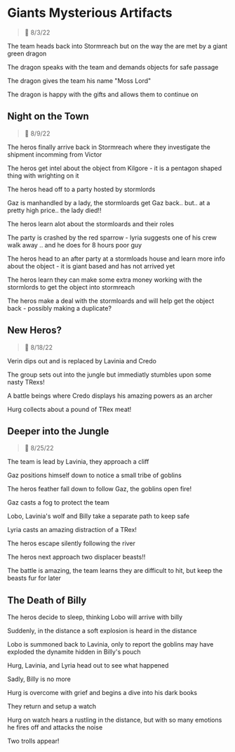 # Giants Mysterious Artifacts

> :calendar: 8/3/22

The team heads back into Stormreach but on the way the are met by a giant green dragon 

The dragon speaks with the team and demands objects for safe passage

The dragon gives the team his name "Moss Lord"

The dragon is happy with the gifts and allows them to continue on 

## Night on the Town
	
> :calendar: 8/9/22

The heros finally arrive back in Stormreach where they investigate the shipment incomming from Victor

The heros get intel about the object from Kilgore - it is a pentagon shaped thing with wrighting on it 

The heros head off to a party hosted by stormlords

Gaz is manhandled by a lady, the stormloards get Gaz back.. but.. at a pretty high price.. the lady died!!

The heros learn alot about the stormloards and their roles

The party is crashed by the red sparrow - lyria suggests one of his crew walk away .. and he does for 8 hours poor guy

The heros head to an after party at a stormloads house and learn more info about the object - it is giant based and has not arrived yet

The heros learn they can make some extra money working with the stormlords to get the object into stormreach

The heros make a deal with the stormloards and will help get the object back - possibly making a duplicate?

## New Heros?

> :calendar: 8/18/22

Verin dips out and is replaced by Lavinia and Credo

The group sets out into the jungle but immediatly stumbles upon some nasty TRexs!

A battle beings where Credo displays his amazing powers as an archer 

Hurg collects about a pound of TRex meat!

## Deeper into the Jungle 

> :calendar: 8/25/22

The team is lead by Lavinia, they approach a cliff

Gaz positions himself down to notice a small tribe of goblins

The heros feather fall down to follow Gaz, the goblins open fire!

Gaz casts a fog to protect the team 

Lobo, Lavinia's wolf and Billy take a separate path to keep safe

Lyria casts an amazing distraction of a TRex!

The heros escape silently following the river

The heros next approach two displacer beasts!!

The battle is amazing, the team learns they are difficult to hit, but keep the beasts fur for later


## The Death of Billy

The heros decide to sleep, thinking Lobo will arrive with billy 

Suddenly, in the distance a soft explosion is heard in the distance 

Lobo is summoned back to Lavinia, only to report the goblins may have exploded the dynamite hidden in Billy's pouch

Hurg, Lavinia, and Lyria head out to see what happened 

Sadly, Billy is no more 

Hurg is overcome with grief and begins a dive into his dark books

They return and setup a watch 

Hurg on watch hears a rustling in the distance, but with so many emotions he fires off and attacks the noise

Two trolls appear!





